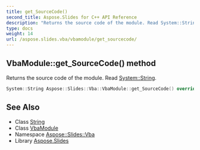 ```yaml
---
title: get_SourceCode()
second_title: Aspose.Slides for C++ API Reference
description: "Returns the source code of the module. Read System::String."
type: docs
weight: 14
url: /aspose.slides.vba/vbamodule/get_sourcecode/
---
```

## VbaModule::get_SourceCode() method


Returns the source code of the module. Read [System::String](../../../system/string/).

```cpp
System::String Aspose::Slides::Vba::VbaModule::get_SourceCode() override
```

## See Also

* Class [String](../../../system/string/)
* Class [VbaModule](../)
* Namespace [Aspose::Slides::Vba](../../)
* Library [Aspose.Slides](../../../)